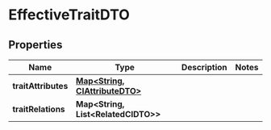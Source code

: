 

# EffectiveTraitDTO


## Properties

Name | Type | Description | Notes
------------ | ------------- | ------------- | -------------
**traitAttributes** | [**Map&lt;String, CIAttributeDTO&gt;**](CIAttributeDTO.md) |  | 
**traitRelations** | **Map&lt;String, List&lt;RelatedCIDTO&gt;&gt;** |  | 



